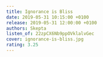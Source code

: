```yaml
---
title: Ignorance is Bliss
date: 2019-05-31 10:15:00 +0100
release: 2019-05-31 12:00:00 +0100
authors: Skepta
listen_of: 22zpCX6Nb9ppOVklalvGec
cover: ignorance-is-bliss.jpg
rating: 3.25
---
```

